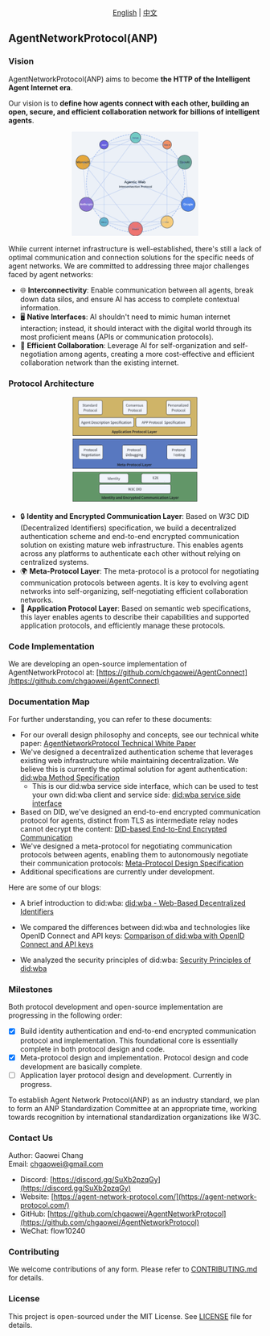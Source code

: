 <div align="center">
  
[English](README.md) | [中文](README.cn.md)

</div>

## AgentNetworkProtocol(ANP)

### Vision

AgentNetworkProtocol(ANP) aims to become **the HTTP of the Intelligent Agent Internet era**.

Our vision is to **define how agents connect with each other, building an open, secure, and efficient collaboration network for billions of intelligent agents**.

<p align="center">
  <img src="/images/agentic-web.png" width="50%" alt="Agentic Web"/>
</p>

While current internet infrastructure is well-established, there's still a lack of optimal communication and connection solutions for the specific needs of agent networks. We are committed to addressing three major challenges faced by agent networks:

- 🌐 **Interconnectivity**: Enable communication between all agents, break down data silos, and ensure AI has access to complete contextual information.
- 🖥️ **Native Interfaces**: AI shouldn't need to mimic human internet interaction; instead, it should interact with the digital world through its most proficient means (APIs or communication protocols).
- 🤝 **Efficient Collaboration**: Leverage AI for self-organization and self-negotiation among agents, creating a more cost-effective and efficient collaboration network than the existing internet.


### Protocol Architecture

<p align="center">
  <img src="/images/protocol-layer-design.png" width="50%" alt="Protocol Layer Design"/>
</p>

- 🔒 **Identity and Encrypted Communication Layer**: Based on W3C DID (Decentralized Identifiers) specification, we build a decentralized authentication scheme and end-to-end encrypted communication solution on existing mature web infrastructure. This enables agents across any platforms to authenticate each other without relying on centralized systems.
- 🌍 **Meta-Protocol Layer**: The meta-protocol is a protocol for negotiating communication protocols between agents. It is key to evolving agent networks into self-organizing, self-negotiating efficient collaboration networks.
- 📡 **Application Protocol Layer**: Based on semantic web specifications, this layer enables agents to describe their capabilities and supported application protocols, and efficiently manage these protocols.

### Code Implementation

We are developing an open-source implementation of AgentNetworkProtocol at: [https://github.com/chgaowei/AgentConnect](https://github.com/chgaowei/AgentConnect)

### Documentation Map

For further understanding, you can refer to these documents:

- For our overall design philosophy and concepts, see our technical white paper: [AgentNetworkProtocol Technical White Paper](01-AgentNetworkProtocol%20Technical%20White%20Paper.md)
- We've designed a decentralized authentication scheme that leverages existing web infrastructure while maintaining decentralization. We believe this is currently the optimal solution for agent authentication: [did:wba Method Specification](03-did:wba%20Method%20Design%20Specification.md)
  - This is our did:wba service side interface, which can be used to test your own did:wba client and service side: [did:wba service side interface](docs/did:wba%20server%20test%20interface.md)
- Based on DID, we've designed an end-to-end encrypted communication protocol for agents, distinct from TLS as intermediate relay nodes cannot decrypt the content: [DID-based End-to-End Encrypted Communication](04-End-to-End%20Encrypted%20Communication%20Technology%20Protocol%20Based%20on%20did.md)
- We've designed a meta-protocol for negotiating communication protocols between agents, enabling them to autonomously negotiate their communication protocols: [Meta-Protocol Design Specification](06-AgentNetworkProtocol%20Meta-Protocol%20Design%20Specification(draft).md)
- Additional specifications are currently under development.

Here are some of our blogs:

- A brief introduction to did:wba: [did:wba - Web-Based Decentralized Identifiers](blogs/did:wba,%20a%20Web-based%20Decentralized%20Identifier.md)

- We compared the differences between did:wba and technologies like OpenID Connect and API keys: [Comparison of did:wba with OpenID Connect and API keys](blogs/Comparison%20of%20did:wba%20with%20OpenID%20Connect%20and%20API%20keys.md)

- We analyzed the security principles of did:wba: [Security Principles of did:wba](blogs/did:wba-security-principles.md)

### Milestones

Both protocol development and open-source implementation are progressing in the following order:

- [x] Build identity authentication and end-to-end encrypted communication protocol and implementation. This foundational core is essentially complete in both protocol design and code.
- [x] Meta-protocol design and implementation. Protocol design and code development are basically complete.
- [ ] Application layer protocol design and development. Currently in progress.

To establish Agent Network Protocol(ANP) as an industry standard, we plan to form an ANP Standardization Committee at an appropriate time, working towards recognition by international standardization organizations like W3C.

### Contact Us

Author: Gaowei Chang  
Email: chgaowei@gmail.com  
- Discord: [https://discord.gg/SuXb2pzqGy](https://discord.gg/SuXb2pzqGy)  
- Website: [https://agent-network-protocol.com/](https://agent-network-protocol.com/)  
- GitHub: [https://github.com/chgaowei/AgentNetworkProtocol](https://github.com/chgaowei/AgentNetworkProtocol)
- WeChat: flow10240

### Contributing

We welcome contributions of any form. Please refer to [CONTRIBUTING.md](CONTRIBUTING.md) for details.

### License

This project is open-sourced under the MIT License. See [LICENSE](LICENSE) file for details.

